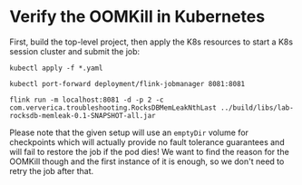 # Verify the OOMKill in Kubernetes

First, build the top-level project, then apply the K8s resources to start a K8s
session cluster and submit the job:

```
kubectl apply -f *.yaml

kubectl port-forward deployment/flink-jobmanager 8081:8081

flink run -m localhost:8081 -d -p 2 -c com.ververica.troubleshooting.RocksDBMemLeakNthLast ../build/libs/lab-rocksdb-memleak-0.1-SNAPSHOT-all.jar
```

Please note that the given setup will use an `emptyDir` volume for checkpoints
which will actually provide no fault tolerance guarantees and will fail to
restore the job if the pod dies! We want to find the reason for the OOMKill
though and the first instance of it is enough, so we don't need to retry the
job after that.
